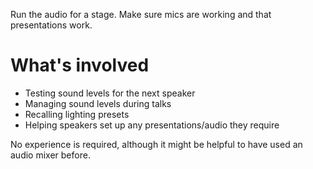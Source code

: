 Run the audio for a stage. Make sure mics are working and that presentations work.

# What's involved

* Testing sound levels for the next speaker
* Managing sound levels during talks
* Recalling lighting presets
* Helping speakers set up any presentations/audio they require

No experience is required, although it might be helpful to have used an audio mixer
before.
